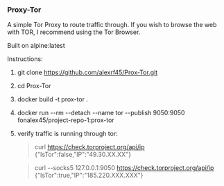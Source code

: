 ### Proxy-Tor

A simple Tor Proxy to route traffic through. If you wish to browse the web with TOR, I recommend using the Tor Browser. 

Built on alpine:latest

Instructions: 

1. git clone https://github.com/alexrf45/Prox-Tor.git

2. cd Prox-Tor

3. docker build -t prox-tor .

4. docker run --rm --detach --name tor --publish 9050:9050 fonalex45/project-repo-1:prox-tor

4. verify traffic is running through tor:

	> curl https://check.torproject.org/api/ip
    {"IsTor":false,"IP":"49.30.XX.XX"}

    > curl --socks5 127.0.0.1:9050 https://check.torproject.org/api/ip
    {"IsTor":true,"IP":"185.220.XXX.XXX"}